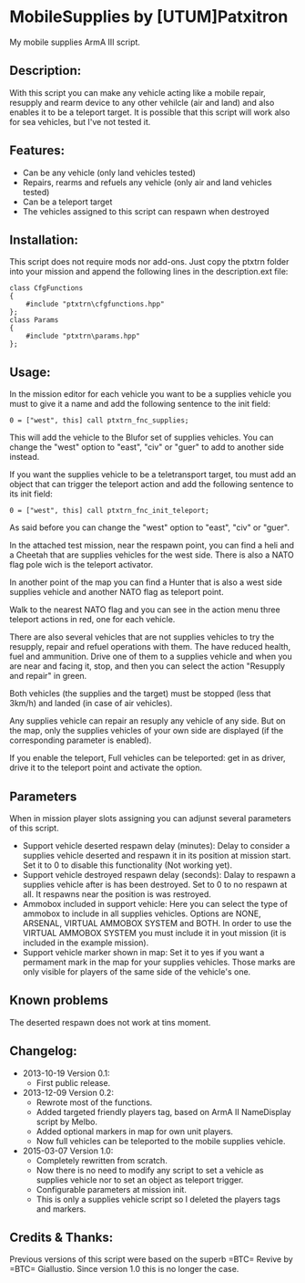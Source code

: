 MobileSupplies by [UTUM]Patxitron
=================================

My mobile supplies ArmA III script.

Description:
------------

With this script you can make any vehicle acting like a mobile repair,
resupply and rearm device to any other vehilcle (air and land) and also
enables it to be a teleport target. It is possible that this script will
work also for sea vehicles, but I've not tested it.

Features:
---------

* Can be any vehicle (only land vehicles tested)
* Repairs, rearms and refuels any vehicle (only air and land vehicles tested)
* Can be a teleport target
* The vehicles assigned to this script can respawn when destroyed


Installation:
-------------

This script does not require mods nor add-ons. Just copy the ptxtrn folder into
your mission and append the following lines in the description.ext file:

```
class CfgFunctions
{
	#include "ptxtrn\cfgfunctions.hpp"
};
class Params
{
	#include "ptxtrn\params.hpp"
};

```


Usage:
------

In the mission editor for each vehicle you want to be a supplies vehicle
you must to give it a name and add the following sentence to the init field:

```
0 = ["west", this] call ptxtrn_fnc_supplies;
```

This will add the vehicle to the Blufor set of supplies vehicles. You can
change the "west" option to "east", "civ" or "guer" to add to another side
instead.

If you want the supplies vehicle to be a teletransport target, tou must add
an object that can trigger the teleport action and add the following sentence
to its init field:

```
0 = ["west", this] call ptxtrn_fnc_init_teleport;
```

As said before you can change the "west" option to "east", "civ" or "guer".

In the attached test mission, near the respawn point, you can find a heli and
a Cheetah that are supplies vehicles for the west side. There is also a NATO
flag pole wich is the teleport activator.

In another point of the map you can find a Hunter that is also a west side
supplies vehicle and another NATO flag as teleport point.

Walk to the nearest NATO flag and you can see in the action menu three teleport
actions in red, one for each vehicle.

There are also several vehicles that are not supplies vehicles to try the
resupply, repair and refuel operations with them. The have reduced health, fuel
and ammunition. Drive one of them to a supplies vehicle and when you are near
and facing it, stop, and then you can select the action "Resupply and repair" in
green.

Both vehicles (the supplies and the target) must be stopped (less that 3km/h)
and landed (in case of air vehicles).

Any supplies vehicle can repair an resuply any vehicle of any side. But on the
map, only the supplies vehicles of your own side are displayed (if the corresponding
parameter is enabled).

If you enable the teleport, Full vehicles can be teleported: get in as driver,
drive it to the teleport point and activate the option.

Parameters
----------

When in mission player slots assigning you can adjunst several parameters of this
script.

* Support vehicle deserted respawn delay (minutes): Delay to consider a supplies
vehicle deserted and respawn it in its position at mission start. Set it to 0
to disable this functionality (Not working yet).
* Support vehicle destroyed respawn delay (seconds): Dalay to respawn a supplies
vehicle after is has been destroyed. Set to 0 to no respawn at all. It respawns
near the position is was restroyed.
* Ammobox included in support vehicle: Here you can select the type of ammobox
to include in all supplies vehicles. Options are NONE, ARSENAL, VIRTUAL AMMOBOX
SYSTEM and BOTH. In order to use the VIRTUAL AMMOBOX SYSTEM you must include it
in yout mission (it is included in the example mission).
* Support vehicle marker shown in map: Set it to yes if you want a permament mark
in the map for your supplies vehicles. Those marks are only visible for players
of the same side of the vehicle's one.

Known problems
--------------

The deserted respawn does not work at tins moment.

Changelog:
----------

* 2013-10-19 Version 0.1:
	* First public release.
* 2013-12-09 Version 0.2:
	* Rewrote most of the functions.
	* Added targeted friendly players tag, based on ArmA II NameDisplay script by Melbo.
	* Added optional markers in map for own unit players.
	* Now full vehicles can be teleported to the mobile supplies vehicle.
* 2015-03-07 Version 1.0:
	* Completely rewritten from scratch.
	* Now there is no need to modify any script to set a vehicle as supplies vehicle nor to set an object as teleport trigger.
	* Configurable parameters at mission init.
	* This is only a supplies vehicle script so I deleted the players tags and markers.

Credits &amp; Thanks:
---------------------

Previous versions of this script were based on the superb =BTC= Revive by =BTC= Giallustio.
Since version 1.0 this is no longer the case.
